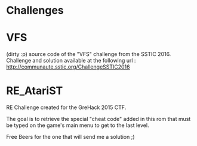 Challenges
==========

VFS
===

(dirty :p) source code of the "VFS" challenge from the SSTIC 2016.
Challenge and solution available at the following url :
http://communaute.sstic.org/ChallengeSSTIC2016

RE_AtariST
==========

RE Challenge created for the GreHack 2015 CTF.

The goal is to retrieve the special "cheat code" added in this rom that must be typed on the game's main menu to get to the last level.

Free Beers for the one that will send me a solution ;)
